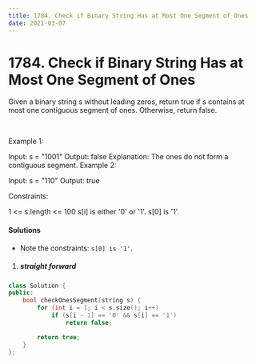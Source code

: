 ```yaml
---
title: 1784. Check if Binary String Has at Most One Segment of Ones
date: 2021-03-07
---
```


# 1784. Check if Binary String Has at Most One Segment of Ones

Given a binary string s ​​​​​without leading zeros, return true​​​ if s contains at most one contiguous segment of ones. Otherwise, return false.

 

Example 1:

Input: s = "1001"
Output: false
Explanation: The ones do not form a contiguous segment.
Example 2:

Input: s = "110"
Output: true
 

Constraints:

1 <= s.length <= 100
s[i]​​​​ is either '0' or '1'.
s[0] is '1'.


#### Solutions

- Note the constraints: `s[0] is '1'`.

1. ##### straight forward

```c++
class Solution {
public:
    bool checkOnesSegment(string s) {
        for (int i = 1; i < s.size(); i++)
            if (s[i - 1] == '0' && s[i] == '1')
                return false;

        return true;
    }
};
```